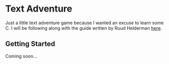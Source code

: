 # Text Adventure

Just a little text adventure game because I wanted an excuse to learn some C. I will be following along with the guide written by Ruud Helderman [here](https://helderman.github.io/htpataic/htpataic01.html).

## Getting Started

Coming soon...
